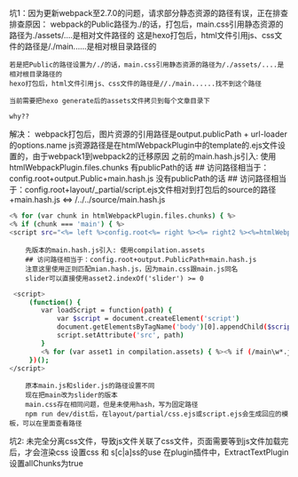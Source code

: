 坑1：因为更新webpack至2.7.0的问题，请求部分静态资源的路径有误，正在排查
排查原因：
    webpack的Public路径为./的话，打包后，main.css引用静态资源的路径为./assets/....是相对文件路径的
    这是hexo打包后，html文件引用js、css文件的路径是/./main......是相对根目录路径的

    若是把Public的路径设置为/./的话，main.css引用静态资源的路径为/./assets/....是相对根目录路径的
    hexo打包后，html文件引用js、css文件的路径是//./main......找不到这个路径

    当前需要把hexo generate后的assets文件拷贝到每个文章目录下

    why??

解决：
    webpack打包后，图片资源的引用路径是output.publicPath + url-loader的options.name
    js资源路径是在htmlWebpackPlugin中的template的.ejs文件设置的，由于webpack1到webpack2的迁移原因
        之前的main.hash.js引入: 使用htmlWebpackPlugin.files.chunks
        有publicPath的话
        ## 访问路径相当于：config.root+output.Public+main.hash.js
        没有publicPath的话
        ## 访问路径相当于：config.root+layout/_partial/script.ejs文件相对到打包后的source的路径+main.hash.js <=> /../../source/main.hash.js
``` bash
<% for (var chunk in htmlWebpackPlugin.files.chunks) { %>
<% if (chunk === 'main') { %>
<script src="<%= left %>config.root<%= right %><%= right2 %><%=htmlWebpackPlugin.files.chunks[chunk].entry %>"></script><% } %><% } %>
```
        先版本的main.hash.js引入: 使用compilation.assets
        ## 访问路径相当于：config.root+output.PublicPath+main.hash.js
        注意这里使用正则匹配mian.hash.js，因为main.css跟main.js同名
        slider可以直接使用asset2.indexOf('slider') >= 0
``` bash
 <script>
     (function() {
        var loadScript = function(path) {
            var $script = document.createElement('script')
            document.getElementsByTagName('body')[0].appendChild($script)
            script.setAttribute('src', path)
        }
        <% for (var asset1 in compilation.assets) { %><% if (/main\w*.js/gi.test(asset1) >= 0) { %><% var main = asset1 %><% } %><% } %>loadScript("<%= left %>config.root<%= right %><%= right2 %><%= main %>")
     })();
</script>
```
        原本main.js和slider.js的路径设置不同
        现在把main改为slider的版本
        main.css存在相同问题，但是未使用hash，写为固定路径
        npm run dev/dist后，在layout/partial/css.ejs或script.ejs会生成回应的模板，可以在里面查看路径

坑2: 未完全分离css文件，导致js文件关联了css文件，页面需要等到js文件加载完后，才会渲染css
    设置css 和 s[c|a]ss的use
    在plugin插件中，ExtractTextPlugin设置allChunks为true